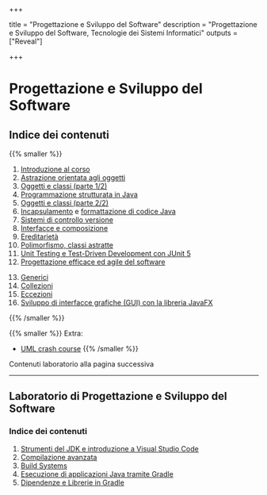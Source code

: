 
+++

title = "Progettazione e Sviluppo del Software"
description = "Progettazione e Sviluppo del Software, Tecnologie dei Sistemi Informatici"
outputs = ["Reveal"]

+++

# Progettazione e Sviluppo del Software

## Indice dei contenuti

{{% smaller %}}

<div class="container">
<div class="col">

1. [Introduzione al corso](intro/)
1. [Astrazione orientata agli oggetti](oo-abstraction/)
1. [Oggetti e classi (parte 1/2)](objects/)
1. [Programmazione strutturata in Java](java-structured-programming/)
1. [Oggetti e classi (parte 2/2)](objects-2/)
1. [Incapsulamento](encapsulation/) e [formattazione di codice Java](codestyle/)
1. [Sistemi di controllo versione](git/)
1. [Interfacce e composizione](interfaces/)
1. [Ereditarietà](inheritance/)
1. [Polimorfismo, classi astratte](polymorphism/)
1. [Unit Testing e Test-Driven Development con JUnit 5](junit-tdd/)
1. [Progettazione efficace ed agile del software](intro-agile-sw-design-patterns/)
<!--
1. [Build system (Gradle), costruzione del software, e librerie](build-systems/)
1. 
1. [Unit Testing e Test-Driven Development con JUnit 5](junit-tdd/)
-->
</div>
<div class="col">

13. [Generici](generics/)
1. [Collezioni](collections/)
1. [Eccezioni](exceptions/)
1. [Sviluppo di interfacce grafiche (GUI) con la libreria JavaFX](guis-javafx/)

<!--
1. [Input/Output](io/)
1. [Lambda e funzioni first-class](lambdas/)
1. [Sviluppo di interfacce grafiche (GUI) con Swing](guis-swing/)
-->
<!-- 
1. [Meccanismi avanzati: classi innestate, enum](advanced-mechanisms-nested-enums/) 
1. [Stream e manipolazione di flussi di dati](stream/)
1. [Collezioni generiche, erasure, e wildcard](generic-collections-advanced/) 
-->

</div></div>

{{% /smaller %}}

{{% smaller %}}
Extra:
- [UML crash course](extra-uml-crash-course/)
{{% /smaller %}}

Contenuti laboratorio alla pagina successiva

---

## Laboratorio di Progettazione e Sviluppo del Software

### Indice dei contenuti

1. [Strumenti del JDK e introduzione a Visual Studio Code](lab/01-basic-tools/)
1. [Compilazione avanzata](lab/02-advanced-tooling-gradle/)
1. [Build Systems](lab/03-build-systems/)
1. [Esecuzione di applicazioni Java tramite Gradle](lab/04-execution/)
1. [Dipendenze e Librerie in Gradle](lab/05-dependencies/)
